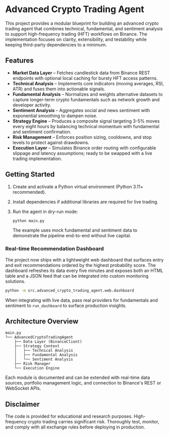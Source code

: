 # Advanced Crypto Trading Agent

This project provides a modular blueprint for building an advanced crypto
trading agent that combines technical, fundamental, and sentiment analysis to
support high-frequency trading (HFT) workflows on Binance. The implementation
focuses on clarity, extensibility, and testability while keeping third-party
dependencies to a minimum.

## Features

- **Market Data Layer** – Fetches candlestick data from Binance REST endpoints
  with optional local caching for bursty HFT access patterns.
- **Technical Analysis** – Implements core indicators (moving averages, RSI,
  ATR) and fuses them into actionable signals.
- **Fundamental Analysis** – Normalizes and weights alternative datasets to
  capture longer-term crypto fundamentals such as network growth and
  developer activity.
- **Sentiment Analysis** – Aggregates social and news sentiment with exponential
  smoothing to dampen noise.
- **Strategy Engine** – Produces a composite signal targeting 3-5% moves every
  eight hours by balancing technical momentum with fundamental and sentiment
  confirmation.
- **Risk Management** – Enforces position sizing, cooldowns, and stop levels to
  protect against drawdowns.
- **Execution Layer** – Simulates Binance order routing with configurable
  slippage and latency assumptions; ready to be swapped with a live trading
  implementation.

## Getting Started

1. Create and activate a Python virtual environment (Python 3.11+ recommended).
2. Install dependencies if additional libraries are required for live trading.
3. Run the agent in dry-run mode:

   ```bash
   python main.py
   ```

   The example uses mock fundamental and sentiment data to demonstrate the
   pipeline end-to-end without live capital.

### Real-time Recommendation Dashboard

The project now ships with a lightweight web dashboard that surfaces entry and
exit recommendations ordered by the highest probability score. The dashboard
refreshes its data every five minutes and exposes both an HTML table and a JSON
feed that can be integrated into custom monitoring solutions.

```bash
python -m src.advanced_crypto_trading_agent.web.dashboard
```

When integrating with live data, pass real providers for fundamentals and
sentiment to `run_dashboard` to surface production insights.

## Architecture Overview

```
main.py
└── AdvancedCryptoTradingAgent
    ├── Data Layer (BinanceClient)
    ├── Strategy Context
    │   ├── Technical Analysis
    │   ├── Fundamental Analysis
    │   └── Sentiment Analysis
    ├── Risk Manager
    └── Execution Engine
```

Each module is documented and can be extended with real-time data sources,
portfolio management logic, and connection to Binance's REST or WebSocket APIs.

## Disclaimer

The code is provided for educational and research purposes. High-frequency
crypto trading carries significant risk. Thoroughly test, monitor, and comply
with all exchange rules before deploying in production.
